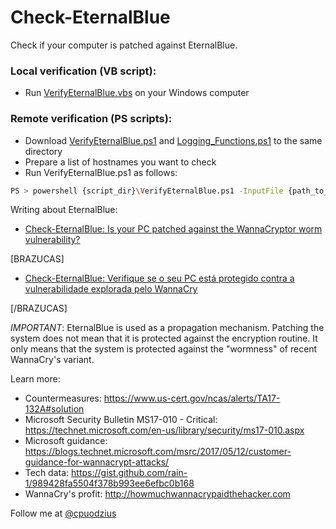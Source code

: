 # Check-EternalBlue
Check if your computer is patched against EternalBlue.

### Local verification (VB script):

 - Run [VerifyEternalBlue.vbs](https://github.com/puodzius/Check-EternalBlue/blob/master/VerifyEternalBlue.vbs) on your Windows computer

### Remote verification (PS scripts):

 - Download [VerifyEternalBlue.ps1](https://github.com/puodzius/Check-EternalBlue/blob/master/VerifyEternalBlue.ps1) and [Logging_Functions.ps1](https://github.com/puodzius/Check-EternalBlue/blob/master/Logging_Functions.ps1) to the same directory
 - Prepare a list of hostnames you want to check
 - Run VerifyEternalBlue.ps1 as follows:
 
 ```sh
 PS > powershell {script_dir}\VerifyEternalBlue.ps1 -InputFile {path_to_hostname_list}
 ```

Writing about EternalBlue:

 * [Check-EternalBlue: Is your PC patched against the WannaCryptor worm vulnerability?](https://www.welivesecurity.com/2017/05/16/check-eternalblue-pc-patched-wannacryptor-worm-vulnerability/)
 
[BRAZUCAS]
 * [Check-EternalBlue: Verifique se o seu PC está protegido contra a vulnerabilidade explorada pelo WannaCry](https://www.welivesecurity.com/br/2017/05/16/check-eternalblue-seu-pc-protegido/)

[/BRAZUCAS]

*IMPORTANT*: EternalBlue is used as a propagation mechanism. Patching the system does not mean that it is protected against the encryption routine. It only means that the system is protected against the "wormness" of recent WannaCry's variant.

Learn more:

  * Countermeasures: https://www.us-cert.gov/ncas/alerts/TA17-132A#solution
  * Microsoft Security Bulletin MS17-010 - Critical: https://technet.microsoft.com/en-us/library/security/ms17-010.aspx
  * Microsoft guidance: https://blogs.technet.microsoft.com/msrc/2017/05/12/customer-guidance-for-wannacrypt-attacks/
  * Tech data: https://gist.github.com/rain-1/989428fa5504f378b993ee6efbc0b168
  * WannaCry's profit: http://howmuchwannacrypaidthehacker.com 

Follow me at [@cpuodzius](https://twitter.com/cpuodzius)
